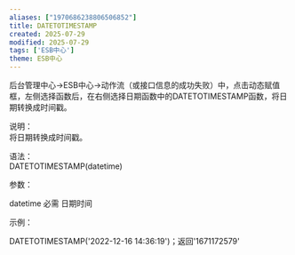 ```yaml
---
aliases: ["1970686238806506852"]
title: DATETOTIMESTAMP
created: 2025-07-29
modified: 2025-07-29
tags: ['ESB中心']
theme: ESB中心
---
```


后台管理中心->ESB中心->动作流（或接口信息的成功失败）中，点击动态赋值框，左侧选择函数后，在右侧选择日期函数中的DATETOTIMESTAMP函数，将日期转换成时间戳。

说明：  
将日期转换成时间戳。

语法：  
DATETOTIMESTAMP(datetime)  

参数：

datetime 必需 日期时间

示例：

DATETOTIMESTAMP('2022-12-16 14:36:19')；返回'1671172579'
